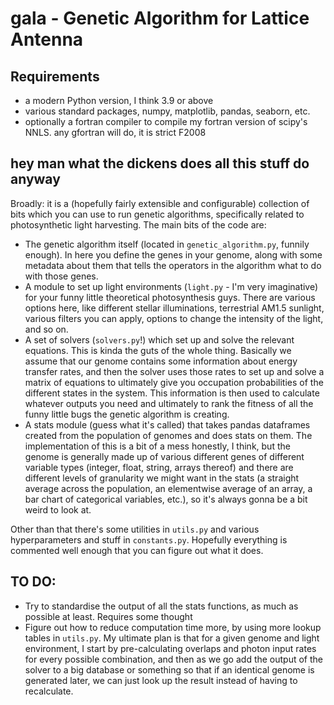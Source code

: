 # gala - Genetic Algorithm for Lattice Antenna

## Requirements

- a modern Python version, I think 3.9 or above
- various standard packages, numpy, matplotlib, pandas, seaborn, etc.
- optionally a fortran compiler to compile my fortran version of scipy's NNLS. any gfortran will do, it is strict F2008

## hey man what the dickens does all this stuff do anyway

Broadly: it is a (hopefully fairly extensible and configurable) collection of bits which you can use to run genetic algorithms, specifically related to photosynthetic light harvesting.
The main bits of the code are:

- The genetic algorithm itself (located in `genetic_algorithm.py`, funnily enough). In here you define the genes in your genome, along with some metadata about them that tells the operators in the algorithm what to do with those genes.
- A module to set up light environments (`light.py` - I'm very imaginative) for your funny little theoretical photosynthesis guys. There are various options here, like different stellar illuminations, terrestrial AM1.5 sunlight, various filters you can apply, options to change the intensity of the light, and so on.
- A set of solvers (`solvers.py`!) which set up and solve the relevant equations. This is kinda the guts of the whole thing. Basically we assume that our genome contains some information about energy transfer rates, and then the solver uses those rates to set up and solve a matrix of equations to ultimately give you occupation probabilities of the different states in the system. This information is then used to calculate whatever outputs you need and ultimately to rank the fitness of all the funny little bugs the genetic algorithm is creating.
- A stats module (guess what it's called) that takes pandas dataframes created from the population of genomes and does stats on them. The implementation of this is a bit of a mess honestly, I think, but the genome is generally made up of various different genes of different variable types (integer, float, string, arrays thereof) and there are different levels of granularity we might want in the stats (a straight average across the population, an elementwise average of an array, a bar chart of categorical variables, etc.), so it's always gonna be a bit weird to look at.

Other than that there's some utilities in `utils.py` and various hyperparameters and stuff in `constants.py`. Hopefully everything is commented well enough that you can figure out what it does.

## TO DO:

- Try to standardise the output of all the stats functions, as much as possible at least. Requires some thought
- Figure out how to reduce computation time more, by using more lookup tables in `utils.py`. My ultimate plan is that for a given genome and light environment, I start by pre-calculating overlaps and photon input rates for every possible combination, and then as we go add the output of the solver to a big database or something so that if an identical genome is generated later, we can just look up the result instead of having to recalculate.

